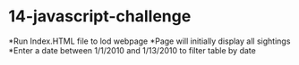 # 14-javascript-challenge

*Run Index.HTML file to lod webpage
*Page will initially display all sightings
*Enter a date between 1/1/2010 and 1/13/2010 to filter table by date
